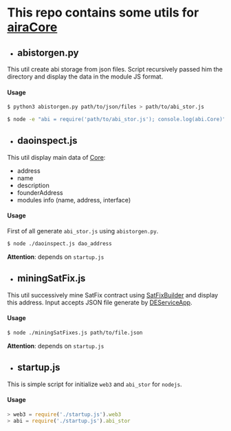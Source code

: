 # This repo contains some utils for [airaCore](https://github.com/airalab/core)

+ ## abistorgen.py

This util create abi storage from json files.
Script recursively passed him the directory and display the data in the
module JS format.

#### Usage

```bash
$ python3 abistorgen.py path/to/json/files > path/to/abi_stor.js
```

```bash
$ node -e "abi = require('path/to/abi_stor.js'); console.log(abi.Core)"
```

+ ## daoinspect.js

This util display main data of [Core](https://github.com/airalab/core/blob/master/sol/dao/Core.sol):
+ address
+ name
+ description
+ founderAddress
+ modules info (name, address, interface)

#### Usage
First of all generate `abi_stor.js` using `abistorgen.py`.

```bash
$ node ./daoinspect.js dao_address
```
**Attention**: depends on `startup.js`

+ ## miningSatFix.js

This util successively mine SatFix contract using
[SatFixBuilder](https://github.com/simonpavlov/contracts/blob/master/builder/BuilderSatFix.sol)
and display this address. Input accepts JSON file generate by [DEServiceApp](https://github.com/simonpavlov/DEServiceApp).

#### Usage
```bash
$ node ./miningSatFixes.js path/to/file.json
```
**Attention**: depends on `startup.js`

+ ## startup.js

This is simple script for initialize `web3` and `abi_stor` for `nodejs`.

#### Usage
```javascript
> web3 = require('./startup.js').web3
> abi = require('./startup.js').abi_stor
```
